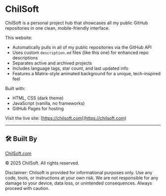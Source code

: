 # ChilSoft

ChilSoft is a personal project hub that showcases all my public GitHub repositories in one clean, mobile-friendly interface.

This website:
- Automatically pulls in all of my public repositories via the GitHub API
- Uses custom `description.md` files (like this one) for enhanced repo descriptions
- Separates active and archived projects
- Includes language tags, star count, and last updated info
- Features a Matrix-style animated background for a unique, tech-inspired feel

Built with:
- HTML, CSS (dark theme)
- JavaScript (vanilla, no frameworks)
- GitHub Pages for hosting

Visit the live site: [https://chilsoft.com](https://chilsoft.com)

---

## 🛠 Built By

[ChilSoft.com](https://chilsoft.com)

© 2025 ChilSoft. All rights reserved.

Disclaimer: Chilsoft is provided for informational purposes only. Use any code, tools, or instructions at your own risk. We are not responsible for any damage to your device, data loss, or unintended consequences. Always proceed with caution.